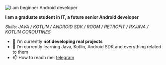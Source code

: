 

![I am beginner Android developer](https://downloader.disk.yandex.com/preview/677271b070913708fdb39d3e8b7611a2b8fbe04e61070574873a88651f146eb7/680d7eb3/lDl76TX18qw6IjlHeTE_EH2zsKsmjHiD1nzcN56YSUf0OmwyqT4dBf1o_R4Cc0gRPaP0PAK5aU6GAsGgdFFCWQ%3D%3D?uid=0&filename=Group%201%20%281%29.png&disposition=inline&hash=&limit=0&content_type=image%2Fpng&owner_uid=0&tknv=v2&size=2048x2048)

**I am a graduate student in IT, a future senior Android developer**

*Skills: JAVA / KOTLIN / ANDROID SDK / ROOM / RETROFIT / RXJAVA / KOTLIN COROUTINES*
- 🔭 I’m currently **not developing real projects**
- 🌱 I’m currently learning Java, Kotlin, Android SDK and everything related to them 
- 📫 How to reach me: [telegram](t.me/johnycis) 




